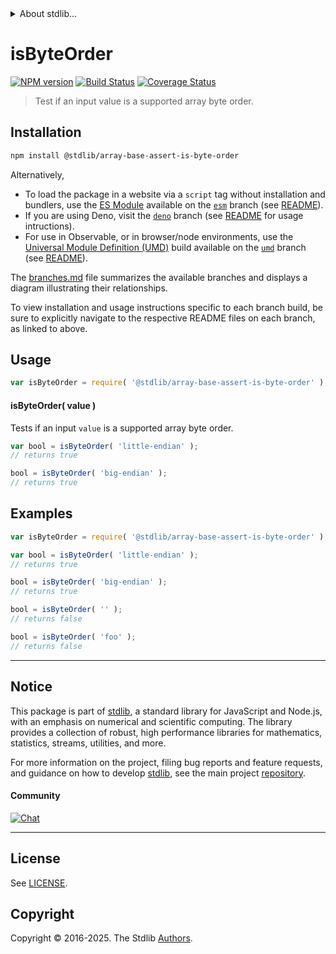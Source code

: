 <!--

@license Apache-2.0

Copyright (c) 2024 The Stdlib Authors.

Licensed under the Apache License, Version 2.0 (the "License");
you may not use this file except in compliance with the License.
You may obtain a copy of the License at

   http://www.apache.org/licenses/LICENSE-2.0

Unless required by applicable law or agreed to in writing, software
distributed under the License is distributed on an "AS IS" BASIS,
WITHOUT WARRANTIES OR CONDITIONS OF ANY KIND, either express or implied.
See the License for the specific language governing permissions and
limitations under the License.

-->


<details>
  <summary>
    About stdlib...
  </summary>
  <p>We believe in a future in which the web is a preferred environment for numerical computation. To help realize this future, we've built stdlib. stdlib is a standard library, with an emphasis on numerical and scientific computation, written in JavaScript (and C) for execution in browsers and in Node.js.</p>
  <p>The library is fully decomposable, being architected in such a way that you can swap out and mix and match APIs and functionality to cater to your exact preferences and use cases.</p>
  <p>When you use stdlib, you can be absolutely certain that you are using the most thorough, rigorous, well-written, studied, documented, tested, measured, and high-quality code out there.</p>
  <p>To join us in bringing numerical computing to the web, get started by checking us out on <a href="https://github.com/stdlib-js/stdlib">GitHub</a>, and please consider <a href="https://opencollective.com/stdlib">financially supporting stdlib</a>. We greatly appreciate your continued support!</p>
</details>

# isByteOrder

[![NPM version][npm-image]][npm-url] [![Build Status][test-image]][test-url] [![Coverage Status][coverage-image]][coverage-url] <!-- [![dependencies][dependencies-image]][dependencies-url] -->

> Test if an input value is a supported array byte order.

<!-- Section to include introductory text. Make sure to keep an empty line after the intro `section` element and another before the `/section` close. -->

<section class="intro">

</section>

<!-- /.intro -->

<!-- Package usage documentation. -->

<section class="installation">

## Installation

```bash
npm install @stdlib/array-base-assert-is-byte-order
```

Alternatively,

-   To load the package in a website via a `script` tag without installation and bundlers, use the [ES Module][es-module] available on the [`esm`][esm-url] branch (see [README][esm-readme]).
-   If you are using Deno, visit the [`deno`][deno-url] branch (see [README][deno-readme] for usage intructions).
-   For use in Observable, or in browser/node environments, use the [Universal Module Definition (UMD)][umd] build available on the [`umd`][umd-url] branch (see [README][umd-readme]).

The [branches.md][branches-url] file summarizes the available branches and displays a diagram illustrating their relationships.

To view installation and usage instructions specific to each branch build, be sure to explicitly navigate to the respective README files on each branch, as linked to above.

</section>

<section class="usage">

## Usage

```javascript
var isByteOrder = require( '@stdlib/array-base-assert-is-byte-order' );
```

#### isByteOrder( value )

Tests if an input `value` is a supported array byte order.

```javascript
var bool = isByteOrder( 'little-endian' );
// returns true

bool = isByteOrder( 'big-endian' );
// returns true
```

</section>

<!-- /.usage -->

<!-- Package usage notes. Make sure to keep an empty line after the `section` element and another before the `/section` close. -->

<section class="notes">

</section>

<!-- /.notes -->

<!-- Package usage examples. -->

<section class="examples">

## Examples

<!-- eslint no-undef: "error" -->

```javascript
var isByteOrder = require( '@stdlib/array-base-assert-is-byte-order' );

var bool = isByteOrder( 'little-endian' );
// returns true

bool = isByteOrder( 'big-endian' );
// returns true

bool = isByteOrder( '' );
// returns false

bool = isByteOrder( 'foo' );
// returns false
```

</section>

<!-- /.examples -->

<!-- Section to include cited references. If references are included, add a horizontal rule *before* the section. Make sure to keep an empty line after the `section` element and another before the `/section` close. -->

<section class="references">

</section>

<!-- /.references -->

<!-- Section for related `stdlib` packages. Do not manually edit this section, as it is automatically populated. -->

<section class="related">

</section>

<!-- /.related -->

<!-- Section for all links. Make sure to keep an empty line after the `section` element and another before the `/section` close. -->


<section class="main-repo" >

* * *

## Notice

This package is part of [stdlib][stdlib], a standard library for JavaScript and Node.js, with an emphasis on numerical and scientific computing. The library provides a collection of robust, high performance libraries for mathematics, statistics, streams, utilities, and more.

For more information on the project, filing bug reports and feature requests, and guidance on how to develop [stdlib][stdlib], see the main project [repository][stdlib].

#### Community

[![Chat][chat-image]][chat-url]

---

## License

See [LICENSE][stdlib-license].


## Copyright

Copyright &copy; 2016-2025. The Stdlib [Authors][stdlib-authors].

</section>

<!-- /.stdlib -->

<!-- Section for all links. Make sure to keep an empty line after the `section` element and another before the `/section` close. -->

<section class="links">

[npm-image]: http://img.shields.io/npm/v/@stdlib/array-base-assert-is-byte-order.svg
[npm-url]: https://npmjs.org/package/@stdlib/array-base-assert-is-byte-order

[test-image]: https://github.com/stdlib-js/array-base-assert-is-byte-order/actions/workflows/test.yml/badge.svg?branch=main
[test-url]: https://github.com/stdlib-js/array-base-assert-is-byte-order/actions/workflows/test.yml?query=branch:main

[coverage-image]: https://img.shields.io/codecov/c/github/stdlib-js/array-base-assert-is-byte-order/main.svg
[coverage-url]: https://codecov.io/github/stdlib-js/array-base-assert-is-byte-order?branch=main

<!--

[dependencies-image]: https://img.shields.io/david/stdlib-js/array-base-assert-is-byte-order.svg
[dependencies-url]: https://david-dm.org/stdlib-js/array-base-assert-is-byte-order/main

-->

[chat-image]: https://img.shields.io/gitter/room/stdlib-js/stdlib.svg
[chat-url]: https://app.gitter.im/#/room/#stdlib-js_stdlib:gitter.im

[stdlib]: https://github.com/stdlib-js/stdlib

[stdlib-authors]: https://github.com/stdlib-js/stdlib/graphs/contributors

[umd]: https://github.com/umdjs/umd
[es-module]: https://developer.mozilla.org/en-US/docs/Web/JavaScript/Guide/Modules

[deno-url]: https://github.com/stdlib-js/array-base-assert-is-byte-order/tree/deno
[deno-readme]: https://github.com/stdlib-js/array-base-assert-is-byte-order/blob/deno/README.md
[umd-url]: https://github.com/stdlib-js/array-base-assert-is-byte-order/tree/umd
[umd-readme]: https://github.com/stdlib-js/array-base-assert-is-byte-order/blob/umd/README.md
[esm-url]: https://github.com/stdlib-js/array-base-assert-is-byte-order/tree/esm
[esm-readme]: https://github.com/stdlib-js/array-base-assert-is-byte-order/blob/esm/README.md
[branches-url]: https://github.com/stdlib-js/array-base-assert-is-byte-order/blob/main/branches.md

[stdlib-license]: https://raw.githubusercontent.com/stdlib-js/array-base-assert-is-byte-order/main/LICENSE

</section>

<!-- /.links -->
